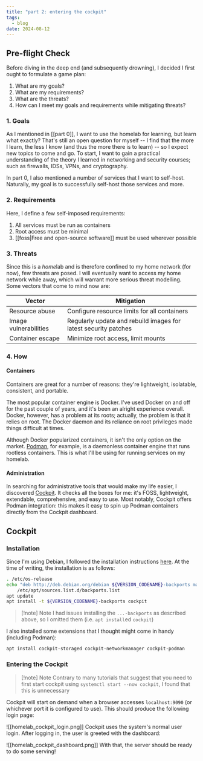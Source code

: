 ```yaml
---
title: "part 2: entering the cockpit"
tags:
  - blog
date: 2024-08-12
---
```

## Pre-flight Check
Before diving in the deep end (and subsequently drowning), I decided I first ought to formulate a game plan:
1. What are my goals?
2. What are my requirements?
3. What are the threats?
4. How can I meet my goals and requirements while mitigating threats?
### 1. Goals
As I mentioned in [[part 0]], I want to use the homelab for learning, but learn what exactly? That's still an open question for myself -- I find that the more I learn, the less I know (and thus the more there is to learn) -- so I expect new topics to come and go. To start, I want to gain a practical understanding of the theory I learned in networking and security courses; such as firewalls, IDSs, VPNs, and cryptography. 

In part 0, I also mentioned a number of services that I want to self-host. Naturally, my goal is to successfully self-host those services and more.
### 2. Requirements
Here, I define a few self-imposed requirements:
1. All services must be run as containers
2. Root access must be minimal
3. [[foss|Free and open-source software]] must be used wherever possible
### 3. Threats
Since this is a *home*lab and is therefore confined to my home network (for now), few threats are posed. I will eventually want to access my home network while away, which will warrant more serious threat modelling. Some vectors that come to mind now are:

| Vector                | Mitigation                                                      |
| --------------------- | --------------------------------------------------------------- |
| Resource abuse        | Configure resource limits for all containers                    |
| Image vulnerabilities | Regularly update and rebuild images for latest security patches |
| Container escape      | Minimize root access, limit mounts                              |
### 4. How
#### Containers
Containers are great for a number of reasons: they're lightweight, isolatable, consistent, and portable. 

The most popular container engine is Docker. I've used Docker on and off for the past couple of years, and it's been an alright experience overall. Docker, however, has a problem at its roots; actually, the problem is that it relies on root. The Docker daemon and its reliance on root privileges made things difficult at times.

Although Docker popularized containers, it isn't the only option on the market. [Podman](https://podman.io/), for example, is a daemonless container engine that runs rootless containers. This is what I'll be using for running services on my homelab.
#### Administration
In searching for administrative tools that would make my life easier, I discovered [Cockpit](https://cockpit-project.org/). It checks all the boxes for me: it's FOSS, lightweight, extendable, comprehensive, and easy to use. Most notably, Cockpit offers Podman integration: this makes it easy to spin up Podman containers directly from the Cockpit dashboard. 
## Cockpit
### Installation
Since I'm using Debian, I followed the installation instructions [here](https://cockpit-project.org/running.html#debian). At the time of writing, the installation is as follows:

```bash
. /etc/os-release
echo "deb http://deb.debian.org/debian ${VERSION_CODENAME}-backports main" > \
    /etc/apt/sources.list.d/backports.list
apt update
apt install -t ${VERSION_CODENAME}-backports cockpit
```

> [!note] Note
> I had issues installing the `...-backports` as described above, so I omitted them (i.e. `apt install`ed `cockpit`)

I also installed some extensions that I thought might come in handy (including Podman): 

```bash
apt install cockpit-storaged cockpit-networkmanager cockpit-podman
```
### Entering the Cockpit

> [!note] Note
> Contrary to many tutorials that suggest that you need to first start cockpit using `systemctl start --now cockpit`, I found that this is unnecessary

Cockpit will start on demand when a browser accesses `localhost:9090` (or whichever port it is configured to use). This should produce the following login page:

![[homelab_cockpit_login.png]]
Cockpit uses the system's normal user login. After logging in, the user is greeted with the dashboard:

![[homelab_cockpit_dashboard.png]]
With that, the server should be ready to do some serving!